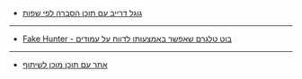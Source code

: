- [גוגל דרייב עם תוכן הסברה לפי שפות](<https://drive.google.com/drive/folders/1yzLNJmkM73o5Kl8eryPj4BBAA6qSTL7i>)

---

- [Fake Hunter - בוט טלגרם שאפשר באמצעותו לדווח על עמודים](<https://t.me/fakenewsisraelbot>)

---

- [אתר עם תוכן מוכן לשיתוף](<https://nirtz89.github.io/israel_diplomacy/>)
